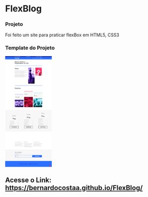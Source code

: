 # FlexBlog

### Projeto

Foi feito um site para praticar flexBox em HTML5, CSS3

### Template do Projeto

<img width="150" align="center" alt="Business_PNG" target="_blank" src="https://raw.githubusercontent.com/bernardocostaa/FlexBlog/main/img/bg-flexbox.png">

## Acesse o Link: https://bernardocostaa.github.io/FlexBlog/
